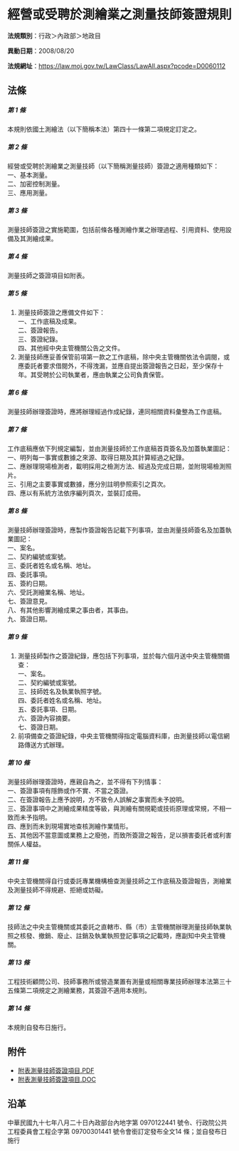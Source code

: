 # 經營或受聘於測繪業之測量技師簽證規則


**法規類別**：行政＞內政部＞地政目

**異動日期**：2008/08/20  

**法規網址**：https://law.moj.gov.tw/LawClass/LawAll.aspx?pcode=D0060112



## 法條
##### 第 1 條
本規則依國土測繪法（以下簡稱本法）第四十一條第二項規定訂定之。

##### 第 2 條
經營或受聘於測繪業之測量技師（以下簡稱測量技師）簽證之適用種類如下：  
一、基本測量。  
二、加密控制測量。  
三、應用測量。

##### 第 3 條
測量技師簽證之實施範圍，包括前條各種測繪作業之辦理過程、引用資料、使用設備及其測繪成果。

##### 第 4 條
測量技師之簽證項目如附表。

##### 第 5 條
1. 測量技師簽證之應備文件如下：  
一、工作底稿及成果。  
二、簽證報告。  
三、簽證紀錄。  
四、其他經中央主管機關公告之文件。
1. 測量技師應妥善保管前項第一款之工作底稿，除中央主管機關依法令調閱，或應委託者要求借閱外，不得洩漏，並應自提出簽證報告之日起，至少保存十年。其受聘於公司執業者，應由執業之公司負責保管。

##### 第 6 條
測量技師辦理簽證時，應將辦理經過作成紀錄，連同相關資料彙整為工作底稿。

##### 第 7 條
工作底稿應依下列規定編製，並由測量技師於工作底稿首頁簽名及加蓋執業圖記：  
一、明列每一事實或數據之來源、取得日期及其計算經過之紀錄。  
二、應辦理現場檢測者，載明採用之檢測方法、經過及完成日期，並附現場檢測照片。  
三、引用之主要事實或數據，應分別註明參照索引之頁次。  
四、應以有系統方法依序編列頁次，並裝訂成冊。

##### 第 8 條
測量技師辦理簽證時，應製作簽證報告記載下列事項，並由測量技師簽名及加蓋執業圖記：  
一、案名。  
二、契約編號或案號。  
三、委託者姓名或名稱、地址。  
四、委託事項。  
五、簽約日期。  
六、受託測繪業名稱、地址。  
七、簽證意見。  
八、有其他影響測繪成果之事由者，其事由。  
九、簽證日期。

##### 第 9 條
1. 測量技師製作之簽證紀錄，應包括下列事項，並於每六個月送中央主管機關備查：  
一、案名。  
二、契約編號或案號。  
三、技師姓名及執業執照字號。  
四、委託者姓名或名稱、地址。  
五、委託事項、日期。  
六、簽證內容摘要。  
七、簽證日期。
1. 前項備查之簽證紀錄，中央主管機關得指定電腦資料庫，由測量技師以電信網路傳送方式辦理。

##### 第 10 條
測量技師辦理簽證時，應親自為之，並不得有下列情事：  
一、簽證事項有隱飾或作不實、不當之簽證。  
二、在簽證報告上應予說明，方不致令人誤解之事實而未予說明。  
三、簽證事項中之測繪成果精度等級，與測繪有關規範或技術原理或常規，不相一致而未予指明。  
四、應到而未到現場實地查核測繪作業情形。  
五、其他因不當意圖或業務上之廢弛，而致所簽證之報告，足以損害委託者或利害關係人權益。

##### 第 11 條
中央主管機關得自行或委託專業機構檢查測量技師之工作底稿及簽證報告，測繪業及測量技師不得規避、拒絕或妨礙。

##### 第 12 條
技師法之中央主管機關或其委託之直轄市、縣（市）主管機關辦理測量技師執業執照之核發、撤銷、廢止、註銷及執業執照登記事項之記載時，應副知中央主管機關。

##### 第 13 條
工程技術顧問公司、技師事務所或營造業置有測量或相關專業技師辦理本法第三十五條第二項規定之測繪業務，其簽證不適用本規則。

##### 第 14 條
本規則自發布日施行。
## 附件
* [附表測量技師簽證項目.PDF](https://law.moj.gov.tw/LawClass/LawGetFile.ashx?FileId=0000234418)
* [附表測量技師簽證項目.DOC](https://law.moj.gov.tw/LawClass/LawGetFile.ashx?FileId=0000057184)
## 沿革
中華民國九十七年八月二十日內政部台內地字第 0970122441 號令、行政院公共工程委員會工程企字第 09700301441  號令會銜訂定發布全文14  條；並自發布日施行
